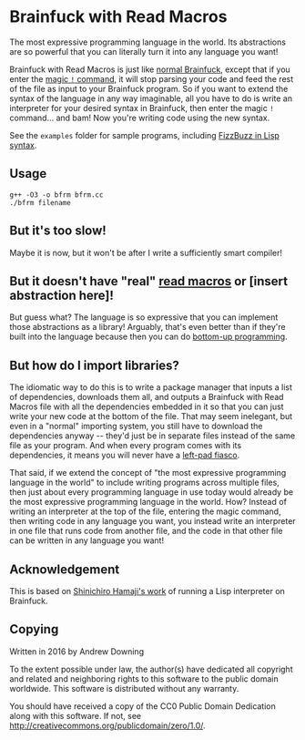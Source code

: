 Brainfuck with Read Macros
==========================

The most expressive programming language in the world. Its abstractions are so powerful that you can literally turn it into any language you want!

Brainfuck with Read Macros is just like [normal Brainfuck](https://en.wikipedia.org/wiki/Brainfuck), except that if you enter the [magic `!` command](https://esolangs.org/wiki/Brainfuck#Extensions), it will stop parsing your code and feed the rest of the file as input to your Brainfuck program. So if you want to extend the syntax of the language in any way imaginable, all you have to do is write an interpreter for your desired syntax in Brainfuck, then enter the magic `!` command... and bam! Now you're writing code using the new syntax.

See the `examples` folder for sample programs, including [FizzBuzz in Lisp syntax](https://raw.githubusercontent.com/ad510/brainfuck-with-read-macros/master/examples/fizzbuzz_lisp.bfrm).

Usage
-----
```
g++ -O3 -o bfrm bfrm.cc
./bfrm filename
```

But it's too slow!
------------------
Maybe it is now, but it won't be after I write a sufficiently smart compiler!

But it doesn't have "real" [read macros](https://gist.github.com/chaitanyagupta/9324402) or [insert abstraction here]!
----------------------------------------------------------------------------------------------------------------------
But guess what? The language is so expressive that you can implement those abstractions as a library! Arguably, that's even better than if they're built into the language because then you can do [bottom-up programming](http://paulgraham.com/progbot.html).

But how do I import libraries?
------------------------------
The idiomatic way to do this is to write a package manager that inputs a list of dependencies, downloads them all, and outputs a Brainfuck with Read Macros file with all the dependencies embedded in it so that you can just write your new code at the bottom of the file. That may seem inelegant, but even in a "normal" importing system, you still have to download the dependencies anyway -- they'd just be in separate files instead of the same file as your program. And when every program comes with its dependencies, it means you will never have a [left-pad fiasco](http://www.theregister.co.uk/2016/03/23/npm_left_pad_chaos/).

That said, if we extend the concept of "the most expressive programming language in the world" to include writing programs across multiple files, then just about every programming language in use today would already be the most expressive programming language in the world. How? Instead of writing an interpreter at the top of the file, entering the magic command, then writing code in any language you want, you instead write an interpreter in one file that runs code from another file, and the code in that other file can be written in any language you want!

Acknowledgement
---------------
This is based on [Shinichiro Hamaji's work](https://github.com/shinh/bflisp) of running a Lisp interpreter on Brainfuck.

Copying
-------
Written in 2016 by Andrew Downing

To the extent possible under law, the author(s) have dedicated all copyright and related and neighboring rights to this software to the public domain worldwide. This software is distributed without any warranty.

You should have received a copy of the CC0 Public Domain Dedication along with this software. If not, see <http://creativecommons.org/publicdomain/zero/1.0/>.
